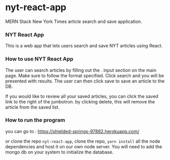 # nyt-react-app
MERN Stack New York Times article search and save application.

### NYT React App
This is a web app that lets users search and save NYT articles using React.

### How to use NYT React App
The user can search articles by filling out the . input section on the main page. Make sure to follow the format specified. Click search and you will be presented with results. The user can then click save to save an article to the DB. 

If you would like to review all your saved articles, you can click the saved link to the right of the jumbotron. by clicking delete, this will remove the article from the saved list.

### How to run the program
you can go to : https://shielded-springs-97882.herokuapp.com/

or clone the repo `nyt-react-app`, clone the repo, `yarn install` all the node dependencies and host it on our own node server. You will need to add the mongo db on your system to initialize the database.
